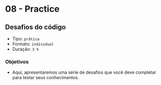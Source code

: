 # 08 - Practice

## Desafios do código

* Tipo: `prática`
* Formato: `individual`
* Duração: `3 h`

### Objetivos

* Aqui, apresentaremos uma série de desafios que você deve completar para testar seus conhecimentos.

